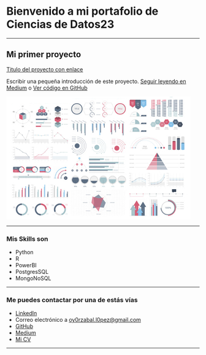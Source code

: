# Bienvenido a mi portafolio de Ciencias de Datos23 

---

## Mi primer proyecto
[Titulo del proyecto con enlace](https://medium.com/pagina-entrada-blog)

Escribir una pequeña introducción de este proyecto. [Seguir leyendo en Medium](https://medium.com/pagina-entrada-blog) o [Ver código en GitHub](https://github.com/tu-repo)

[<img src="images/dummy_thumbnail.jpg?raw=true"/>](https://medium.com/pagina-entrada-blog)

---

### Mis Skills son

- Python
- R
- PowerBI
- PostgresSQL
- MongoNoSQL

---

### Me puedes contactar por una de estás vías

- [LinkedIn](https://www.linkedin.com/in/jorge-oyorzabal-6173201b9/)
- Correo electrónico a <oy0rzabal.l0pez@gmail.com>
- [GitHub](https://github.com/tu-github/)
- [Medium](https://medium.com/@tu-medium)
- [Mi CV](/pdf/plantilla-curriculum-blanco.pdf)

---
